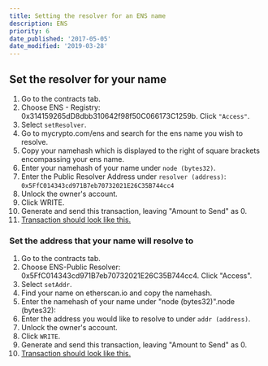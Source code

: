 ```yaml
---
title: Setting the resolver for an ENS name
description: ENS
priority: 6
date_published: '2017-05-05'
date_modified: '2019-03-28'
---
```


## Set the resolver for your name

1. Go to the contracts tab.
2. Choose ENS - Registry: 0x314159265dD8dbb310642f98f50C066173C1259b. Click `"Access"`.
3. Select `setResolver`.
4. Go to mycrypto.com/ens and search for the ens name you wish to resolve.
5. Copy your namehash which is displayed to the right of square brackets encompassing your ens name.
6. Enter your namehash of your name under `node (bytes32)`.
7. Enter the Public Resolver Address under `resolver (address)`: `0x5FfC014343cd971B7eb70732021E26C35B744cc4`
8. Unlock the owner's account.
9. Click WRITE.
10. Generate and send this transaction, leaving "Amount to Send" as 0.
11. [Transaction should look like this.](https://etherscan.io/tx/0x60eec50b492375bce25684f806599873b7f682e1ba504c8bed7cc90c33368118)

### Set the address that your name will resolve to

1. Go to the contracts tab.
2. Choose ENS-Public Resolver: 0x5FfC014343cd971B7eb70732021E26C35B744cc4. Click "Access".
3. Select `setAddr`.
4. Find your name on etherscan.io and copy the namehash.
5. Enter the namehash of your name under "node (bytes32)".node (bytes32):
6. Enter the address you would like to resolve to under `addr (address)`.
7. Unlock the owner's account.
8. Click `WRITE`.
9. Generate and send this transaction, leaving "Amount to Send" as 0.
10. [Transaction should look like this.](https://etherscan.io/tx/0xe4b8cbbb9c30a9066e4d430e347e07442ccc99b927ed73280792aee718ecbd30)

